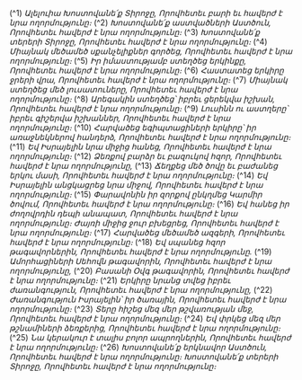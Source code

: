 
(^1) _Ալելուիա
Խոստովանե՛ք Տիրոջը,
Որովհետեւ բարի եւ հավերժ է նրա ողորմությունը։_
(^2) _Խոստովանե՛ք աստվածների Աստծուն,
Որովհետեւ հավերժ է նրա ողորմությունը։_
(^3) _Խոստովանե՛ք տերերի Տիրոջը,
Որովհետեւ հավերժ է նրա ողորմությունը։_
(^4) _Միայնակ մեծամեծ սքանչելիքներ գործեց,
Որովհետեւ հավերժ է նրա ողորմությունը։_
(^5) _Իր իմաստությամբ ստեղծեց երկինքը,
Որովհետեւ հավերժ է նրա ողորմությունը։_
(^6) _Հաստատեց երկիրը ջրերի վրա,
Որովհետեւ հավերժ է նրա ողորմությունը։_
(^7) _Միայնակ ստեղծեց մեծ լուսատուները,
Որովհետեւ հավերժ է նրա ողորմությունը։_
(^8) _Արեգակին ստեղծեց՝ իբրեւ ցերեկվա իշխան,
Որովհետեւ հավերժ է նրա ողորմությունը։_
(^9) _Լուսինն ու աստղերը՝ իբրեւ գիշերվա իշխաններ,
Որովհետեւ հավերժ է նրա ողորմությունը։_
(^10) _Հարվածեց եգիպտացիների երկիրը՝ իր առաջնեկներով հանդերձ,
Որովհետեւ հավերժ է նրա ողորմությունը։_
(^11) _Եվ Իսրայելին նրա միջից հանեց,
Որովհետեւ հավերժ է նրա ողորմությունը։_
(^12) _Ձեռքով բարձր եւ բազուկով հզոր,
Որովհետեւ հավերժ է նրա ողորմությունը,_
(^13) _Ճեղքեց մեծ ծովը եւ բաժանեց երկու մասի,
Որովհետեւ հավերժ է նրա ողորմությունը։_
(^14) _Եվ Իսրայելին անցկացրեց նրա միջով,
Որովհետեւ հավերժ է նրա ողորմությունը։_
(^15) _Փարավոնին իր զորքով ընկղմեց Կարմիր ծովում,
Որովհետեւ հավերժ է նրա ողորմությունը։_
(^16) _Եվ հանեց իր ժողովրդին դեպի անապատ,
Որովհետեւ հավերժ է նրա ողորմությունը։
Ժայռի միջից ջուր բխեցրեց,
Որովհետեւ հավերժ է նրա ողորմությունը։_
(^17) _Հարվածեց մեծամեծ ազգերի,
Որովհետեւ հավերժ է նրա ողորմությունը։_
(^18) _Եվ սպանեց հզոր թագավորներին,
Որովհետեւ հավերժ է նրա ողորմությունը._
(^19) _Ամորհացիների Սեհովն թագավորին,
Որովհետեւ հավերժ է նրա ողորմությունը,_
(^20) _Բասանի Օվգ թագավորին,
Որովհետեւ հավերժ է նրա ողորմությունը։_
(^21) _Երկիրը նրանց տվեց իբրեւ ժառանգություն,
Որովհետեւ հավերժ է նրա ողորմությունը,_
(^22) _Ժառանգություն Իսրայելին՝ իր ծառային,
Որովհետեւ հավերժ է նրա ողորմությունը։_
(^23) _Տերը հիշեց մեզ մեր թշվառության մեջ,
Որովհետեւ հավերժ է նրա ողորմությունը։_
(^24) _Եվ փրկեց մեզ մեր թշնամիների ձեռքերից,
Որովհետեւ հավերժ է նրա ողորմությունը։_
(^25) _Նա կերակուր է տալիս բոլոր ապրողներին,
Որովհետեւ հավերժ է նրա ողորմությունը։_
(^26) _Խոստովանե՛ք երկնավոր Աստծուն,
Որովհետեւ հավերժ է նրա ողորմությունը։
Խոստովանե՛ք տերերի Տիրոջը,
Որովհետեւ հավերժ է նրա ողորմությունը։_


